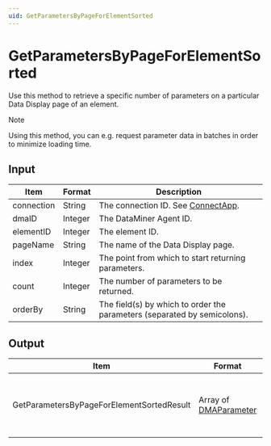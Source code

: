 ```yaml
---
uid: GetParametersByPageForElementSorted
---
```


# GetParametersByPageForElementSorted

Use this method to retrieve a specific number of parameters on a particular Data Display page of an element.

> [!NOTE]
> Using this method, you can e.g. request parameter data in batches in order to minimize loading time.

## Input

| Item       | Format  | Description                                                                      |
|------------|---------|----------------------------------------------------------------------------------|
| connection | String  | The connection ID. See [ConnectApp](xref:ConnectApp).                            |
| dmaID      | Integer | The DataMiner Agent ID.                                                          |
| elementID  | Integer | The element ID.                                                                  |
| pageName   | String  | The name of the Data Display page.                                               |
| index      | Integer | The point from which to start returning parameters.                              |
| count      | Integer | The number of parameters to be returned.                                         |
| orderBy    | String  | The field(s) by which to order the parameters (separated by semicolons).         |

## Output

| Item | Format | Description |
|--|--|--|
| GetParametersByPageForElementSortedResult | Array of [DMAParameter](xref:DMAParameter) | The requested number of parameters, sorted as specified. |
